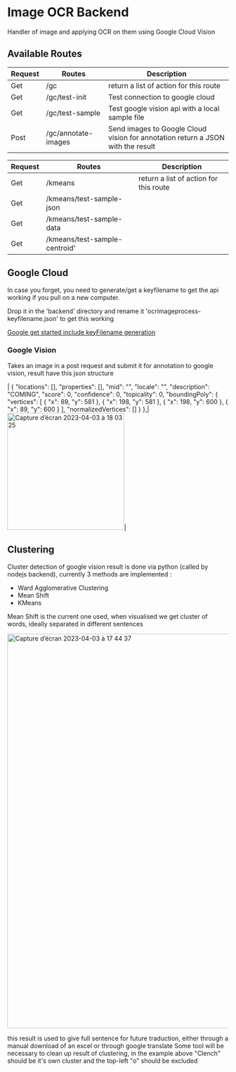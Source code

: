# Image OCR Backend

Handler of image and applying OCR on them using Google Cloud Vision

## Available Routes

| Request | Routes               | Description |
| ------- | -------------------- | ----------- |
|   Get   | /gc                  | return a list of action for this route       |
|   Get   | /gc/test-init        | Test connection to google cloud       |
|   Get   | /gc/test-sample      | Test google vision api with a local sample file |
|   Post  | /gc/annotate-images  | Send images to Google Cloud vision for annotation return a JSON with the result |

| Request | Routes               | Description |
| ------- | -------------------- | ----------- |
|   Get   | /kmeans                             | return a list of action for this route       |
|   Get   | /kmeans/test-sample-json            |        |
|   Get   | /kmeans/test-sample-data            |  |
|   Get   | /kmeans/test-sample-centroid'       | |


## Google Cloud

In case you forget, you need to generate/get a keyfilename to get the api working if you pull on a new computer.

Drop it in the 'backend' directory and rename it 'ocrimageprocess-keyfilename.json' to get this working

[Google get started include keyFilename generation](https://cloud.google.com/vision/docs/detect-labels-image-client-libraries)

### Google Vision

Takes an image in a post request and submit it for annotation to google vision, result have this json structure

| {
        "locations": [],
        "properties": [],
        "mid": "",
        "locale": "",
        "description": "COMING",
        "score": 0,
        "confidence": 0,
        "topicality": 0,
        "boundingPoly": {
          "vertices": [
            { "x": 89, "y": 581 },
            { "x": 198, "y": 581 },
            { "x": 198, "y": 600 },
            { "x": 89, "y": 600 }
          ],
          "normalizedVertices": []
        }
      },|<img width="266" alt="Capture d’écran 2023-04-03 à 18 03 25" src="https://user-images.githubusercontent.com/15010119/229565434-35a9918e-6553-4896-9145-36036aa4a4c3.png">|

## Clustering

Cluster detection of google vision result is done via python (called by nodejs backend), currently 3 methods are implemented :
 - Ward Agglomerative Clustering
 - Mean Shift
 - KMeans
 
 Mean Shift is the current one used, when visualised we get cluster of words, ideally separated in different sentences
 
 <img width="897" alt="Capture d’écran 2023-04-03 à 17 44 37" src="https://user-images.githubusercontent.com/15010119/229561935-fe39be30-2278-4a30-b950-cf546606f6b6.png">

this result is used to give full sentence for future traduction, either through a manual download of an excel or through google translate
Some tool will be necessary to clean up result of clustering, in the example above "Clench" should be it's own cluster and the top-left "o" should be excluded


 
